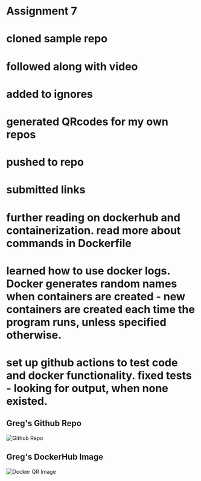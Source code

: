 # Assignment 7

# cloned sample repo
# followed along with video
# added to ignores
# generated QRcodes for my own repos
# pushed to repo
# submitted links
# further reading on dockerhub and containerization. read more about commands in Dockerfile
# learned how to use docker logs. Docker generates random names when containers are created - new containers are created each time the program runs, unless specified otherwise.
# set up github actions to test code and docker functionality. fixed tests - looking for output, when none existed.

## Greg's Github Repo
![Github Repo](qr_codes/QRCode_20251017011803.png "My QR Link") 

## Greg's DockerHub Image
![Docker QR Image](qr_codes/QRCode_20251017011536.png "My QR Link") 
